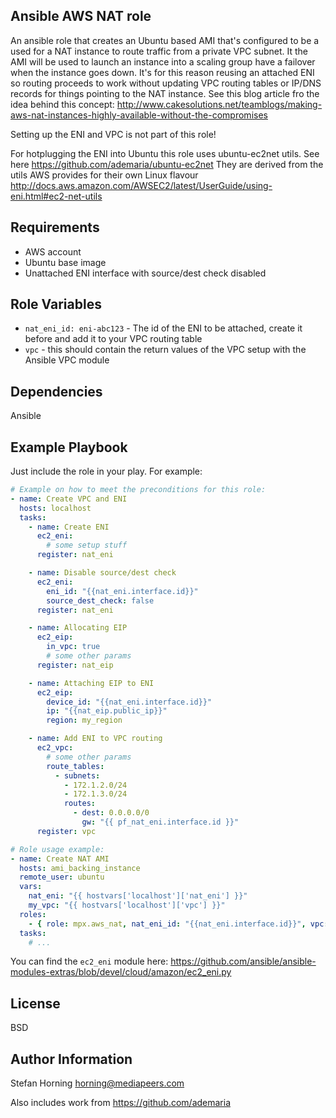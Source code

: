 ## Ansible AWS NAT role
An ansible role that creates an Ubuntu based AMI that's configured to be a used for a
NAT instance to route traffic from a private VPC subnet.
It the AMI will be used to launch an instance into a scaling group have a failover
when the instance goes down. It's for this reason reusing an attached ENI so routing
proceeds to work without updating VPC routing tables or IP/DNS records for things pointing to the NAT instance.
See this blog article fro the idea behind this concept:
http://www.cakesolutions.net/teamblogs/making-aws-nat-instances-highly-available-without-the-compromises

Setting up the ENI and VPC is not part of this role!

For hotplugging the ENI into Ubuntu this role uses ubuntu-ec2net utils. See here https://github.com/ademaria/ubuntu-ec2net
They are derived from the utils AWS provides for their own Linux flavour http://docs.aws.amazon.com/AWSEC2/latest/UserGuide/using-eni.html#ec2-net-utils

## Requirements
- AWS account
- Ubuntu base image
- Unattached ENI interface with source/dest check disabled

## Role Variables
* `nat_eni_id: eni-abc123` - The id of the ENI to be attached, create it before and add it to your VPC routing table
* `vpc` - this should contain the return values of the VPC setup with the Ansible VPC module

## Dependencies
Ansible

## Example Playbook
Just include the role in your play. For example:

```yaml
# Example on how to meet the preconditions for this role:
- name: Create VPC and ENI
  hosts: localhost
  tasks:
    - name: Create ENI
      ec2_eni:
        # some setup stuff
      register: nat_eni

    - name: Disable source/dest check
      ec2_eni:
        eni_id: "{{nat_eni.interface.id}}"
        source_dest_check: false
      register: nat_eni

    - name: Allocating EIP
      ec2_eip:
        in_vpc: true
        # some other params
      register: nat_eip

    - name: Attaching EIP to ENI
      ec2_eip:
        device_id: "{{nat_eni.interface.id}}"
        ip: "{{nat_eip.public_ip}}"
        region: my_region

    - name: Add ENI to VPC routing
      ec2_vpc:
        # some other params
        route_tables:
          - subnets:
            - 172.1.2.0/24
            - 172.1.3.0/24
            routes:
              - dest: 0.0.0.0/0
                gw: "{{ pf_nat_eni.interface.id }}"
      register: vpc

# Role usage example:
- name: Create NAT AMI
  hosts: ami_backing_instance
  remote_user: ubuntu
  vars:
    nat_eni: "{{ hostvars['localhost']['nat_eni'] }}"
    my_vpc: "{{ hostvars['localhost']['vpc'] }}"
  roles:
    - { role: mpx.aws_nat, nat_eni_id: "{{nat_eni.interface.id}}", vpc: "{{my_vpc}}" }
  tasks:
    # ...
```

You can find the `ec2_eni` module here: https://github.com/ansible/ansible-modules-extras/blob/devel/cloud/amazon/ec2_eni.py

## License
BSD

## Author Information
Stefan Horning <horning@mediapeers.com>

Also includes work from https://github.com/ademaria
